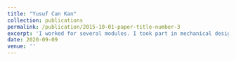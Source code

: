 ```yaml
---
title: "Yusuf Can Kan"
collection: publications
permalink: /publication/2015-10-01-paper-title-number-3
excerpt: 'I worked for several modules. I took part in mechanical design module. I did some researches on image processing for how to make distance calculation.I developed pid algorithms and I worked on balancing part. I also worked on drawing circle pid algorithm and I took part in optimizing and testing these algorithms. In addition I took part in  optimizing these parts in QT platfom.'
date: 2020-09-09
venue: ''
---
```


